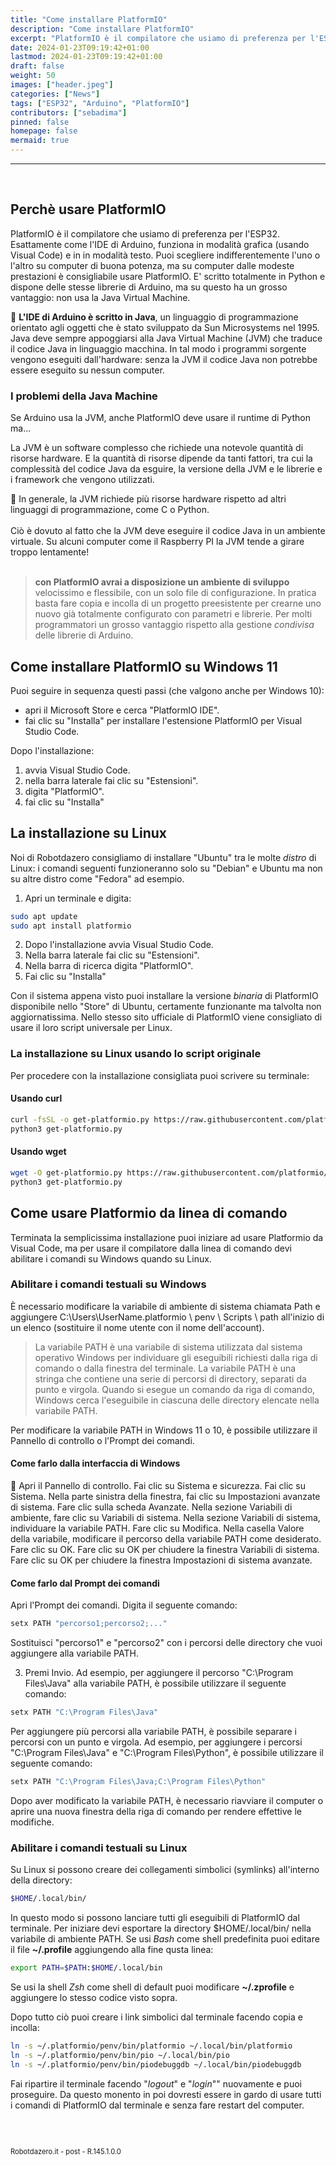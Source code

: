 ```yaml
---
title: "Come installare PlatformIO"
description: "Come installare PlatformIO"
excerpt: "PlatformIO è il compilatore che usiamo di preferenza per l'ESP32. Esattamente Come l'IDE si Arduino può funzionare sia in modalità grafica (usando Visual Code) sia in modalità testo da terminale..."
date: 2024-01-23T09:19:42+01:00
lastmod: 2024-01-23T09:19:42+01:00
draft: false
weight: 50
images: ["header.jpeg"]
categories: ["News"]
tags: ["ESP32", "Arduino", "PlatformIO"]
contributors: ["sebadima"]
pinned: false
homepage: false
mermaid: true
---
```




<hr>
<br>

## Perchè usare PlatformIO

PlatformIO è il compilatore che usiamo di preferenza per l'ESP32. Esattamente come l'IDE di Arduino, funziona in modalità grafica (usando Visual Code) e in in modalità testo. Puoi scegliere indifferentemente l'uno o l'altro su computer di buona potenza, ma su computer dalle modeste prestazioni è consigliabile usare PlatformIO. E' scritto totalmente in Python e dispone delle stesse librerie di Arduino, ma su questo ha un grosso vantaggio: non usa la Java Virtual Machine.

<div class="alert alert-doks d-flexflex-shrink-1" role="alert">🔑
<strong>L'IDE di Arduino è scritto in Java</strong>, un linguaggio di programmazione orientato agli oggetti che è stato sviluppato da Sun Microsystems nel 1995. Java deve sempre appoggiarsi alla Java Virtual Machine (JVM) che traduce il codice Java in linguaggio macchina. In tal modo i programmi sorgente vengono eseguiti dall'hardware: senza la JVM il codice Java non potrebbe essere eseguito su nessun computer.</div>


### I problemi della Java Machine

Se Arduino usa la JVM, anche PlatformIO deve usare il runtime di Python ma...

La JVM è un software complesso che richiede una notevole quantità di risorse hardware. E la quantità di risorse dipende da tanti fattori, tra cui la complessità del codice Java da esguire, la versione della JVM e le librerie e i framework che vengono utilizzati. 

<div class="alert alert-doks d-flexflex-shrink-1" role="alert">🔑
In generale, la JVM richiede più risorse hardware rispetto ad altri linguaggi di programmazione, come C o Python.</div>

<br>
Ciò è dovuto al fatto che la JVM deve eseguire il codice Java in un ambiente virtuale. Su alcuni computer come il Raspberry PI la JVM tende a girare troppo lentamente!

<br>
<br>

> <strong>con PlatformIO avrai a disposizione un ambiente di sviluppo</strong> velocissimo e flessibile, con un solo file di configurazione. In pratica basta fare copia e incolla di un progetto preesistente per crearne uno nuovo già totalmente configurato con parametri e librerie. Per molti programmatori un grosso vantaggio rispetto alla gestione *condivisa* delle librerie di Arduino.


## Come installare PlatformIO su Windows 11

Puoi seguire in sequenza questi passi (che valgono anche per Windows 10):

- apri il Microsoft Store e cerca "PlatformIO IDE".
- fai clic su "Installa" per installare l'estensione PlatformIO per Visual Studio Code.

Dopo l'installazione:

1. avvia Visual Studio Code.
2. nella barra laterale fai clic su "Estensioni".
3. digita "PlatformIO".
4. fai clic su "Installa"



## La installazione su Linux

Noi di Robotdazero consigliamo di installare "Ubuntu" tra le molte *distro* di Linux: i comandi seguenti funzioneranno solo su "Debian" e Ubuntu ma non su altre distro come "Fedora" ad esempio.

1. Apri un terminale e digita:

```bash
sudo apt update
sudo apt install platformio
```


2. Dopo l'installazione avvia Visual Studio Code.
3. Nella barra laterale fai clic su "Estensioni".
4. Nella barra di ricerca digita "PlatformIO".
5. Fai clic su "Installa"


Con il sistema appena visto puoi installare la versione *binaria* di PlatformIO disponibile nello "Store" di Ubuntu, certamente funzionante ma talvolta non aggiornatissima. Nello stesso sito ufficiale di PlatformIO viene consigliato di usare il loro script universale per Linux.


### La installazione su Linux usando lo script originale

Per procedere con la installazione consigliata puoi scrivere su terminale:

#### Usando curl

```bash
curl -fsSL -o get-platformio.py https://raw.githubusercontent.com/platformio/platformio-core-installer/master/get-platformio.py
python3 get-platformio.py
```

#### Usando wget

```bash
wget -O get-platformio.py https://raw.githubusercontent.com/platformio/platformio-core-installer/master/get-platformio.py
python3 get-platformio.py
```

## Come usare Platformio da linea di comando

Terminata la semplicissima installazione puoi iniziare ad usare Platformio da Visual Code, ma per usare il compilatore dalla linea di comando devi abilitare i comandi su Windows quando su Linux.


### Abilitare i comandi testuali su Windows


È necessario modificare la variabile di ambiente di sistema chiamata Path e aggiungere C:\Users\UserName\.platformio \ penv \ Scripts \ path all'inizio di un elenco (sostituire il nome utente con il nome dell'account).


> La variabile PATH è una variabile di sistema utilizzata dal sistema operativo Windows per individuare gli eseguibili richiesti dalla riga di comando o dalla finestra del terminale. La variabile PATH è una stringa che contiene una serie di percorsi di directory, separati da punto e virgola. Quando si esegue un comando da riga di comando, Windows cerca l'eseguibile in ciascuna delle directory elencate nella variabile PATH.



Per modificare la variabile PATH in Windows 11 o 10, è possibile utilizzare il Pannello di controllo o l'Prompt dei comandi.


#### Come farlo dalla interfaccia di Windows 

<div class="alert alert-doks d-flexflex-shrink-1" role="alert">🔑
Apri il Pannello di controllo.
Fai clic su Sistema e sicurezza.
Fai clic su Sistema.
Nella parte sinistra della finestra, fai clic su Impostazioni avanzate di sistema.
Fare clic sulla scheda Avanzate.
Nella sezione Variabili di ambiente, fare clic su Variabili di sistema.
Nella sezione Variabili di sistema, individuare la variabile PATH.
Fare clic su Modifica.
Nella casella Valore della variabile, modificare il percorso della variabile PATH come desiderato.
Fare clic su OK.
Fare clic su OK per chiudere la finestra Variabili di sistema.
Fare clic su OK per chiudere la finestra Impostazioni di sistema avanzate.
</div>


#### Come farlo dal Prompt dei comandi



Apri l'Prompt dei comandi.
Digita il seguente comando:

```bash
setx PATH "percorso1;percorso2;..."
```
Sostituisci "percorso1" e "percorso2" con i percorsi delle directory che vuoi aggiungere alla variabile PATH.

3. Premi Invio.
Ad esempio, per aggiungere il percorso "C:\Program Files\Java" alla variabile PATH, è possibile utilizzare il seguente comando:

```bash
setx PATH "C:\Program Files\Java"
```

Per aggiungere più percorsi alla variabile PATH, è possibile separare i percorsi con un punto e virgola. Ad esempio, per aggiungere i percorsi "C:\Program Files\Java" e "C:\Program Files\Python", è possibile utilizzare il seguente comando:

```bash
setx PATH "C:\Program Files\Java;C:\Program Files\Python"
```

Dopo aver modificato la variabile PATH, è necessario riavviare il computer o aprire una nuova finestra della riga di comando per rendere effettive le modifiche.


### Abilitare i comandi testuali su Linux

Su Linux si possono creare dei collegamenti simbolici (symlinks) all'interno della directory: 

```bash
$HOME/.local/bin/ 
```

In questo modo si possono lanciare tutti gli eseguibili di PlatformIO dal terminale. Per iniziare devi esportare la directory  $HOME/.local/bin/ nella variabile di ambiente PATH. Se usi *Bash* come shell predefinita puoi editare il file **~/.profile** aggiungendo alla fine qusta linea:

```bash
export PATH=$PATH:$HOME/.local/bin
```
Se usi la shell *Zsh* come shell di default puoi modificare **~/.zprofile** e aggiungere lo stesso codice visto sopra.


Dopo tutto ciò puoi creare i link simbolici dal terminale facendo copia e incolla:

```bash
ln -s ~/.platformio/penv/bin/platformio ~/.local/bin/platformio
ln -s ~/.platformio/penv/bin/pio ~/.local/bin/pio
ln -s ~/.platformio/penv/bin/piodebuggdb ~/.local/bin/piodebuggdb
```

Fai ripartire il terminale facendo "*logout*" e "*login*"" nuovamente e puoi proseguire. Da questo monento in poi dovresti essere in gardo di usare tutti i comandi di PlatformIO dal terminale e senza fare restart del computer.

<br>
<br>
<p style="font-size: 0.80em;">Robotdazero.it -  post - R.145.1.0.0</p>